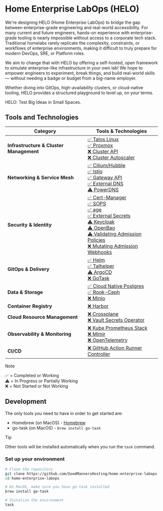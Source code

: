 # Home Enterprise LabOps (HELO)

We're designing HELO (Home Enterprise LabOps) to bridge the gap between enterprise-grade engineering and real-world accessibility. For many current and future engineers, hands-on experience with enterprise-grade tooling is nearly impossible without access to a corporate tech stack. Traditional homelabs rarely replicate the complexity, constraints, or workflows of enterprise environments, making it difficult to truly prepare for modern DevOps, SRE, or Platform roles.

We aim to change that with HELO by offering a self-hosted, open framework to simulate enterprise-like infrastructure in your own lab! We hope to empower engineers to experiment, break things, and build real-world skills — without needing a badge or budget from a big-name employer.

Whether diving into GitOps, high-availability clusters, or cloud-native tooling, HELO provides a structured playground to level up, on your terms.

HELO: Test Big Ideas in Small Spaces.

## Tools and Technologies

| Category                                | Tools & Technologies                                                                                                                                                                                                                                                                                                                                                                                                                                                                                                                          |
| --------------------------------------- | --------------------------------------------------------------------------------------------------------------------------------------------------------------------------------------------------------------------------------------------------------------------------------------------------------------------------------------------------------------------------------------------------------------------------------------------------------------------------------------------------------------------------------------------- |
| **Infrastructure & Cluster Management** | [✅ Talos Linux](https://github.com/siderolabs/talos)<br>[✅ Proxmox](https://proxmox.com/en/)<br>[❌ Cluster API](https://cluster-api.sigs.k8s.io/)<br>[❌ Cluster Autoscaler](https://github.com/kubernetes/autoscaler)                                                                                                                                                                                                                                                                                                                     |
| **Networking & Service Mesh**           | [✅ Cilium/Hubble](https://github.com/cilium/cilium)<br>[✅ Istio](https://istio.io/latest/)<br>[✅ Gateway API](https://gateway-api.sigs.k8s.io/)<br>[✅ External DNS](https://github.com/kubernetes-sigs/external-dns)<br>[⚠️ PowerDNS](https://www.powerdns.com/)                                                                                                                                                                                                                                                                          |
| **Security & Identity**                 | [✅ Cert-Manager](https://cert-manager.io/)<br>[✅ SOPS](https://github.com/getsops/sops)<br>[✅ age](https://github.com/FiloSottile/age)<br>[✅ External Secrets](https://external-secrets.io/latest/)<br>[⚠️ Keycloak](https://www.keycloak.org/)<br>[⚠️ OpenBao](https://openbao.org/)<br>[⚠️ Validating Admission Policies](https://kubernetes.io/docs/reference/access-authn-authz/validating-admission-policy/)<br>[❌ Mutating Admission Webhooks](https://kubernetes.io/docs/reference/access-authn-authz/mutating-admission-policy/) |
| **GitOps & Delivery**                   | [✅ Helm](https://helm.sh/)<br>[✅ Talhelper](https://github.com/budimanjojo/talhelper)<br>[⚠️ ArgoCD](https://argo-cd.readthedocs.io/en/stable/)<br>[❌ GoTask](https://github.com/go-task/task)                                                                                                                                                                                                                                                                                                                                             |
| **Data & Storage**                      | [✅ Cloud Native Postgres](https://cloudnative-pg.io/)<br>[✅ Rook-Ceph](https://rook.io/)<br>[❌ Minio](https://min.io/)                                                                                                                                                                                                                                                                                                                                                                                                                     |
| **Container Registry**                  | [❌ Harbor](https://goharbor.io/)                                                                                                                                                                                                                                                                                                                                                                                                                                                                                                             |
| **Cloud Resource Management**           | [❌ Crossplane](https://www.crossplane.io/)<br>[❌ Vault Secrets Operator](https://developer.hashicorp.com/vault/docs/deploy/kubernetes/vso)                                                                                                                                                                                                                                                                                                                                                                                                  |
| **Observability & Monitoring**          | [❌ Kube Prometheus Stack](https://artifacthub.io/packages/helm/prometheus-community/kube-prometheus-stack)<br>[❌ Mimir](https://grafana.com/oss/mimir/)<br>[❌ OpenTelemetry](https://opentelemetry.io/)                                                                                                                                                                                                                                                                                                                                    |
| **CI/CD**                               | [❌ GitHub Action Runner Controller](https://github.com/actions/actions-runner-controller)                                                                                                                                                                                                                                                                                                                                                                                                                                                    |

>[!NOTE]
> ✅ = Completed or Working<br>
> ⚠️ = In Progress or Partially Working<br>
> ❌ = Not Started or Not Working

## Development

The only tools you need to have in order to get started are:

- Homebrew (on MacOS) - [Homebrew](https://brew.sh/)
- go-task (on MacOS) - `brew install go-task`

> [!TIP]
> Other tools will be installed automatically when you run the `task` command.

### Set up your environment

```bash
# Clone the repository
git clone https://github.com/GoodMannersHosting/home-enterprise-labops.git
cd home-enterprise-labops

# On MacOS, make sure you have go-task installed
brew install go-task

# Initalize the environment
task
```
